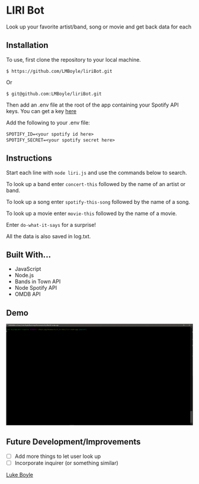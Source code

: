 # LIRI Bot

Look up your favorite artist/band, song or movie and get back data for each

## Installation
To use, first clone the repository to your local machine.

    $ https://github.com/LMBoyle/liriBot.git

Or

    $ git@github.com:LMBoyle/liriBot.git

Then add an .env file at the root of the app containing your Spotify API keys. You can get a key [here](https://developer.spotify.com/documentation/web-api/)

Add the following to your .env file:

    SPOTIFY_ID=<your spotify id here>
    SPOTIFY_SECRET=<your spotify secret here>

## Instructions
Start each line with `node liri.js` and use the commands below to search.

To look up a band enter `concert-this` followed by the name of an artist or band.

To look up a song enter `spotify-this-song` followed by the name of a song.

To look up a movie enter `movie-this` followed by the name of a movie.

Enter `do-what-it-says` for a surprise!

All the data is also saved in log.txt.

## Built With...
* JavaScript
* Node.js
* Bands in Town API
* Node Spotify API
* OMDB API

## Demo

![Demo Gif](liriDemo.gif)

## Future Development/Improvements
- [ ] Add more things to let user look up
- [ ] Incorporate inquirer (or something similar)

[Luke Boyle](https://lmboyle.github.io/)
